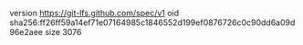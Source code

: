 version https://git-lfs.github.com/spec/v1
oid sha256:ff26ff59a14ef71e07164985c1846552d199ef0876726c0c90dd6a09d96e2aee
size 3076
